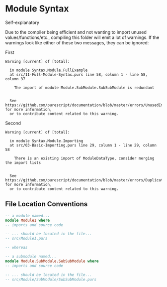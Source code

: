 # Module Syntax

Self-explanatory

Due to the compiler being efficient and not wanting to import unused values/functions/etc., compiling this folder will emit a lot of warnings. If the warnings look like either of these two messages, they can be ignored:

First
```
Warning [current] of [total]:

  in module Syntax.Module.FullExample
  at src/11-Full-Module-Syntax.purs line 58, column 1 - line 58, column 37

    The import of module Module.SubModule.SubSubModule is redundant


  See https://github.com/purescript/documentation/blob/master/errors/UnusedImport.md for more information,
  or to contribute content related to this warning.
```
Second
```
Warning [current] of [total]:

  in module Syntax.Module.Importing
  at src/03-Basic-Importing.purs line 29, column 1 - line 29, column 58

    There is an existing import of ModuleDataType, consider merging the import lists


  See https://github.com/purescript/documentation/blob/master/errors/DuplicateSelectiveImport.md for more information,
  or to contribute content related to this warning.
```

## File Location Conventions

```purescript
-- a module named...
module Module1 where
-- imports and source code

-- ... should be located in the file...
-- src/Module1.purs

-- whereas

-- a submodule named...
module Module.SubModule.SubSubModule where
-- imports and source code

-- ... should be located in the file...
-- src/Module/SubModule/SubSubModule.purs
```
